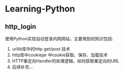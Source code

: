 # Learning-Python

## http_login
使用Python实现自动登录内网网站，主要用到的知识包括:
1. urllib库中的http get/post 技术
2. http库中cookiejar 中cookie获取、保存、加载技术
3. HTTP重定向Handler的处理逻辑，如何获取重定向的URL
4. 后续补充...


